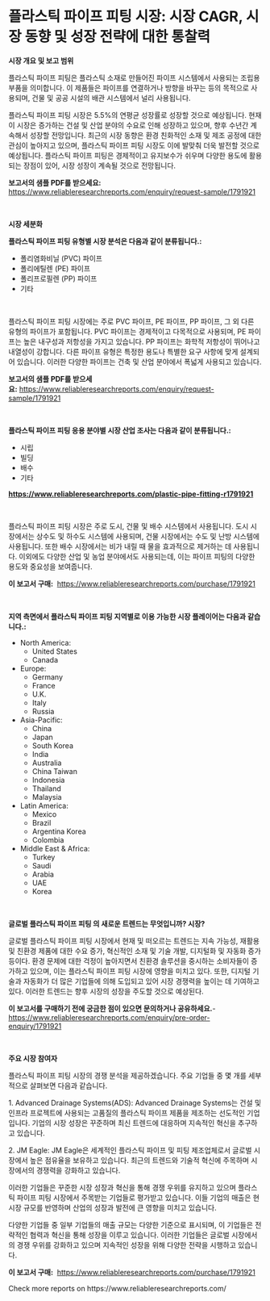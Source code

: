 <p><h1>플라스틱 파이프 피팅 시장: 시장 CAGR, 시장 동향 및 성장 전략에 대한 통찰력</h1></p><p><strong>시장 개요 및 보고 범위</strong></p>
<p><p>플라스틱 파이프 피팅은 플라스틱 소재로 만들어진 파이프 시스템에서 사용되는 조립용 부품을 의미합니다. 이 제품들은 파이프를 연결하거나 방향을 바꾸는 등의 목적으로 사용되며, 건물 및 공공 시설의 배관 시스템에서 널리 사용됩니다.</p><p>플라스틱 파이프 피팅 시장은 5.5%의 연평균 성장률로 성장할 것으로 예상됩니다. 현재 이 시장은 증가하는 건설 및 산업 분야의 수요로 인해 성장하고 있으며, 향후 수년간 계속해서 성장할 전망입니다. 최근의 시장 동향은 환경 친화적인 소재 및 제조 공정에 대한 관심이 높아지고 있으며, 플라스틱 파이프 피팅 시장도 이에 발맞춰 더욱 발전할 것으로 예상됩니다. 플라스틱 파이프 피팅은 경제적이고 유지보수가 쉬우며 다양한 용도에 활용되는 장점이 있어, 시장 성장이 계속될 것으로 전망됩니다.</p></p>
<p><strong>보고서의 샘플 PDF를 받으세요:</strong> <a href="https://www.reliableresearchreports.com/enquiry/request-sample/1791921">https://www.reliableresearchreports.com/enquiry/request-sample/1791921</a></p>
<p>&nbsp;</p>
<p><strong>시장 세분화</strong></p>
<p><strong>플라스틱 파이프 피팅 유형별 시장 분석은 다음과 같이 분류됩니다.:</strong></p>
<p><ul><li>폴리염화비닐 (PVC) 파이프</li><li>폴리에틸렌 (PE) 파이프</li><li>폴리프로필렌 (PP) 파이프</li><li>기타</li></ul></p>
<p>&nbsp;</p>
<p><p>플라스틱 파이프 피팅 시장에는 주로 PVC 파이프, PE 파이프, PP 파이프, 그 외 다른 유형의 파이프가 포함됩니다. PVC 파이프는 경제적이고 다목적으로 사용되며, PE 파이프는 높은 내구성과 저항성을 가지고 있습니다. PP 파이프는 화학적 저항성이 뛰어나고 내열성이 강합니다. 다른 파이프 유형은 특정한 용도나 특별한 요구 사항에 맞게 설계되어 있습니다. 이러한 다양한 파이프는 건축 및 산업 분야에서 폭넓게 사용되고 있습니다.</p></p>
<p><strong>보고서의 샘플 PDF를 받으세요:</strong>&nbsp;<a href="https://www.reliableresearchreports.com/enquiry/request-sample/1791921">https://www.reliableresearchreports.com/enquiry/request-sample/1791921</a></p>
<p>&nbsp;</p>
<p><strong> 플라스틱 파이프 피팅 응용 분야별 시장 산업 조사는 다음과 같이 분류됩니다.:</strong></p>
<p><ul><li>시립</li><li>빌딩</li><li>배수</li><li>기타</li></ul></p>
<p><strong><a href="https://www.reliableresearchreports.com/plastic-pipe-fitting-r1791921">https://www.reliableresearchreports.com/plastic-pipe-fitting-r1791921</a></strong></p>
<p>&nbsp;</p>
<p><p>플라스틱 파이프 피팅 시장은 주로 도시, 건물 및 배수 시스템에서 사용됩니다. 도시 시장에서는 상수도 및 하수도 시스템에 사용되며, 건물 시장에서는 수도 및 난방 시스템에 사용됩니다. 또한 배수 시장에서는 비가 내릴 때 물을 효과적으로 제거하는 데 사용됩니다. 이외에도 다양한 산업 및 농업 분야에서도 사용되는데, 이는 파이프 피팅의 다양한 용도와 중요성을 보여줍니다.</p></p>
<p><strong>이 보고서 구매:</strong>&nbsp; <a href="https://www.reliableresearchreports.com/purchase/1791921">https://www.reliableresearchreports.com/purchase/1791921</a></p>
<p>&nbsp;</p>
<p><strong>지역 측면에서 플라스틱 파이프 피팅 지역별로 이용 가능한 시장 플레이어는 다음과 같습니다.:</strong></p>
<p><ul>
    <li>
        North America:
        <ul>
            <li>United States</li>
            <li>Canada</li>
        </ul>
    </li>
    <li>
        Europe:
        <ul>
            <li>Germany</li>
            <li>France</li>
            <li>U.K.</li>
            <li>Italy</li>
            <li>Russia</li>
        </ul>
    </li>
    <li>
        Asia-Pacific:
        <ul>
            <li>China</li>
            <li>Japan</li>
            <li>South Korea</li>
            <li>India</li>
            <li>Australia</li>
            <li>China Taiwan</li>
            <li>Indonesia</li>
            <li>Thailand</li>
            <li>Malaysia</li>
        </ul>
    </li>
    <li>
        Latin America:
        <ul>
            <li>Mexico</li>
            <li>Brazil</li>
            <li>Argentina Korea</li>
            <li>Colombia</li>
        </ul>
    </li>
    <li>
        Middle East & Africa:
        <ul>
            <li>Turkey</li>
            <li>Saudi</li>
            <li>Arabia</li>
            <li>UAE</li>
            <li>Korea</li>
        </ul>
    </li>
    </ul></p>
<p>&nbsp;</p>
<p><strong>글로벌 플라스틱 파이프 피팅 의 새로운 트렌드는 무엇입니까? 시장?</strong></p>
<p><p>글로벌 플라스틱 파이프 피팅 시장에서 현재 및 떠오르는 트렌드는 지속 가능성, 재활용 및 친환경 제품에 대한 수요 증가, 혁신적인 소재 및 기술 개발, 디지털화 및 자동화 증가 등이다. 환경 문제에 대한 걱정이 높아지면서 친환경 솔루션을 중시하는 소비자들이 증가하고 있으며, 이는 플라스틱 파이프 피팅 시장에 영향을 미치고 있다. 또한, 디지털 기술과 자동화가 더 많은 기업들에 의해 도입되고 있어 시장 경쟁력을 높이는 데 기여하고 있다. 이러한 트렌드는 향후 시장의 성장을 주도할 것으로 예상된다.</p></p>
<p><strong>이 보고서를 구매하기 전에 궁금한 점이 있으면 문의하거나 공유하세요.</strong>- <a href="https://www.reliableresearchreports.com/enquiry/pre-order-enquiry/1791921">https://www.reliableresearchreports.com/enquiry/pre-order-enquiry/1791921</a></p>
<p>&nbsp;</p>
<p><strong>주요 시장 참여자</strong></p>
<p><p>플라스틱 파이프 피팅 시장의 경쟁 분석을 제공하겠습니다. 주요 기업들 중 몇 개를 세부적으로 살펴보면 다음과 같습니다.</p><p>1. Advanced Drainage Systems(ADS): Advanced Drainage Systems는 건설 및 인프라 프로젝트에 사용되는 고품질의 플라스틱 파이프 제품을 제조하는 선도적인 기업입니다. 기업의 시장 성장은 꾸준하며 최신 트렌드에 대응하며 지속적인 혁신을 추구하고 있습니다.</p><p>2. JM Eagle: JM Eagle은 세계적인 플라스틱 파이프 및 피팅 제조업체로서 글로벌 시장에서 높은 점유율을 보유하고 있습니다. 최근의 트렌드와 기술적 혁신에 주목하며 시장에서의 경쟁력을 강화하고 있습니다.</p><p>이러한 기업들은 꾸준한 시장 성장과 혁신을 통해 경쟁 우위를 유지하고 있으며 플라스틱 파이프 피팅 시장에서 주목받는 기업들로 평가받고 있습니다. 이들 기업의 매출은 현 시장 규모를 반영하며 산업의 성장과 발전에 큰 영향을 미치고 있습니다.</p><p>다양한 기업들 중 일부 기업들의 매출 규모는 다양한 기준으로 표시되며, 이 기업들은 전략적인 협력과 혁신을 통해 성장을 이루고 있습니다. 이러한 기업들은 글로벌 시장에서의 경쟁 우위를 강화하고 있으며 지속적인 성장을 위해 다양한 전략을 시행하고 있습니다.</p></p>
<p><strong>이 보고서 구매:</strong>&nbsp;&nbsp;<a href="https://www.reliableresearchreports.com/purchase/1791921">https://www.reliableresearchreports.com/purchase/1791921</a></p>
<p>Check more reports on https://www.reliableresearchreports.com/</p>